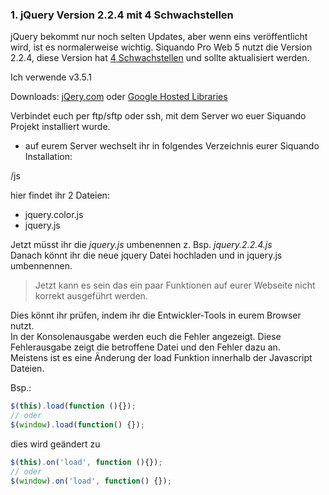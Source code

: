 ### 1. jQuery Version 2.2.4 mit 4 Schwachstellen
jQuery bekommt nur noch selten Updates, aber wenn eins veröffentlicht wird, ist es normalerweise wichtig. Siquando Pro
Web 5 nutzt die Version 2.2.4, diese Version
hat <a href="https://snyk.io/test/npm/jquery/2.2.4" rel="noopener noreferrer">4 Schwachstellen</a> und sollte
aktualisiert werden.

Ich verwende v3.5.1

Downloads:
<a href="https://jquery.com/download/" rel="noopener noreferrer">jQery.com</a> oder
<a href="https://developers.google.com/speed/libraries#jquery" rel="noopener noreferrer">Google Hosted Libraries</a>

Verbindet euch per ftp/sftp oder ssh, mit dem Server wo euer Siquando Projekt installiert wurde.

- auf eurem Server wechselt ihr in folgendes Verzeichnis eurer Siquando Installation:
  
/js

hier findet ihr 2 Dateien:
- jquery.color.js
- jquery.js

Jetzt müsst ihr die *jquery.js* umbenennen z. Bsp. *jquery.2.2.4.js*   
Danach könnt ihr die neue jquery Datei hochladen und in jquery.js umbennennen.

> Jetzt kann es sein das ein paar Funktionen auf eurer Webseite nicht korrekt ausgeführt werden.

Dies könnt ihr prüfen, indem ihr die Entwickler-Tools in eurem Browser nutzt.  
In der Konsolenausgabe werden euch die Fehler angezeigt. Diese Fehlerausgabe zeigt die betroffene Datei und den Fehler
dazu an.  
Meistens ist es eine Änderung der load Funktion innerhalb der Javascript Dateien.

Bsp.:

```js
$(this).load(function (){});
// oder 
$(window).load(function() {});
```

dies wird geändert zu

```js
$(this).on('load', function (){});
// oder
$(window).on('load', function() {});
```
